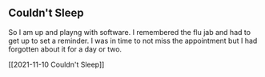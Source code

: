 ## Couldn't Sleep

So I am up and playng with software. I remembered the flu jab and had to get up to set a reminder. I was in time to not miss the appointment but I had forgotten about it for a day or two.


[[2021-11-10 Couldn't Sleep]]